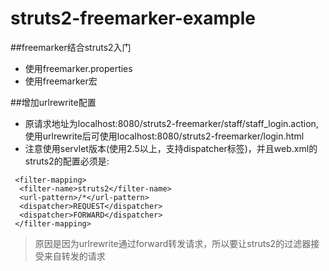 # struts2-freemarker-example
##freemarker结合struts2入门
* 使用freemarker.properties
* 使用freemarker宏

##增加urlrewrite配置
* 原请求地址为localhost:8080/struts2-freemarker/staff/staff_login.action,使用urlrewrite后可使用localhost:8080/struts2-freemarker/login.html
* 注意使用servlet版本(使用2.5以上，支持dispatcher标签)，并且web.xml的struts2的配置必须是:
```
 <filter-mapping>
  <filter-name>struts2</filter-name>
  <url-pattern>/*</url-pattern>
  <dispatcher>REQUEST</dispatcher>   
  <dispatcher>FORWARD</dispatcher> 
 </filter-mapping>
```
 >原因是因为urlrewrite通过forward转发请求，所以要让struts2的过滤器接受来自转发的请求

  
